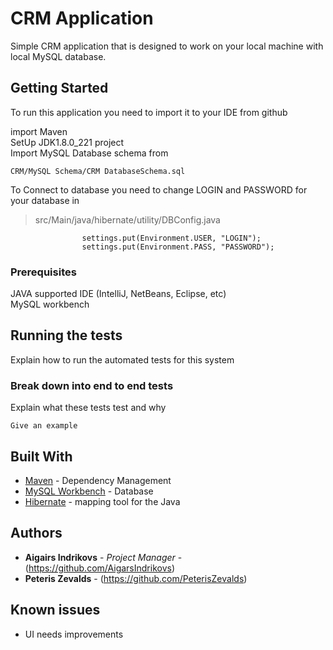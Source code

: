 # CRM Application

Simple CRM application that is designed to work on your local machine with local MySQL database.

## Getting Started

To run this application you need to import it to your IDE from github  

import Maven  
SetUp JDK1.8.0_221 project  
Import MySQL Database schema from   
```
CRM/MySQL Schema/CRM DatabaseSchema.sql
```
To Connect to database you need to change LOGIN and PASSWORD for your database in 
> src/Main/java/hibernate/utility/DBConfig.java
```
                settings.put(Environment.USER, "LOGIN");
                settings.put(Environment.PASS, "PASSWORD");
```

### Prerequisites

JAVA supported IDE (IntelliJ, NetBeans, Eclipse, etc)  
MySQL workbench  

## Running the tests

Explain how to run the automated tests for this system

### Break down into end to end tests

Explain what these tests test and why

```
Give an example
```

## Built With

* [Maven](https://maven.apache.org/) - Dependency Management
* [MySQL Workbench](https://www.mysql.com/products/workbench/) - Database  
* [Hibernate](https://hibernate.org/) - mapping tool for the Java

## Authors

* **Aigairs Indrikovs** - *Project Manager* - (https://github.com/AigarsIndrikovs)  
* **Peteris Zevalds** - (https://github.com/PeterisZevalds)  

## Known issues

* UI needs improvements

